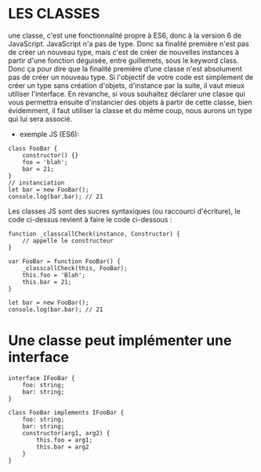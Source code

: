 # LES CLASSES

 une classe, c'est une fonctionnalité propre à ES6, donc à la version 6 de JavaScript. JavaScript n'a pas de type. Donc sa finalité première n'est pas de créer un nouveau type, mais c'est de créer de nouvelles instances à partir d'une fonction déguisée, entre guillemets, sous le keyword class. Donc ça pour dire que la finalité première d’une classe n'est absolument pas de créer un nouveau type. Si l'objectif de votre code est simplement de créer un type sans création d'objets, d'instance par la suite, il vaut mieux utiliser l'interface. En revanche, si vous souhaitez déclarer une classe qui vous permettra ensuite d'instancier des objets à partir de cette classe, bien évidemment, il faut utiliser la classe et du même coup, nous aurons un type qui lui sera associé. 

* exemple JS (ES6): 
```
class FooBar {
    constructor() {}
    foo = 'blah';
    bar = 21;
}
// instanciation
let bar = new FooBar();
console.log(bar.bar); // 21
```

Les classes JS sont des sucres syntaxiques (ou raccourci d'écriture), le code ci-dessus revient à faire le code ci-dessous :

```
function _classcallCheck(instance, Constructor) {
    // appelle le constructeur
}

var FooBar = function FooBar() {
    _classcallCheck(this, FooBar);
    this.foo = 'Blah';
    this.bar = 21;
}

let bar = new FooBar();
console.log(bar.bar); // 21
```
# Une classe peut implémenter une interface

```
interface IFooBar {
    foo: string;
    bar: string;
}

class FooBar implements IFooBar {
    foo: string;
    bar: string;
    constructor(arg1, arg2) {
        this.foo = arg1;
        this.bar = arg2
    }
}